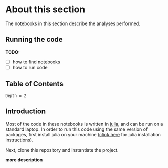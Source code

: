 # About this section

The notebooks in this section describe the analyses performed.

## Running the code

**TODO:**

- [ ] how to find notebooks
- [ ] how to run code

## Table of Contents

```@contents
Depth = 2
```

## Introduction

Most of the code in these notebooks is written in [julia][1],
and can be run on a standard laptop.
In order to run this code using the same version of packages,
first install julia on your machine
([click here][2] for julia installation instructions).

[1]: http://julialang.org
[2]: https://julialang.org/downloads/

Next, clone this repository and instantiate the project.

**more description**
